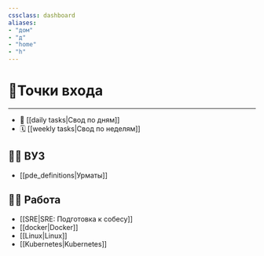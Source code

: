 ```yaml
---
cssclass: dashboard
aliases: 
- "дом"
- "д"
- "home"
- "h"
---
```

# 🚪Точки входа
***

- 📅 [[daily tasks|Свод по дням]]
- 🗓️ [[weekly tasks|Свод по неделям]]

## 👨‍🎓 ВУЗ

- [[pde_definitions|Урматы]]

## 👨‍⚕️ Работа 

-  [[SRE|SRE: Подготовка к собесу]]
-  [[docker|Docker]]
-  [[Linux|Linux]]
-  [[Kubernetes|Kubernetes]]